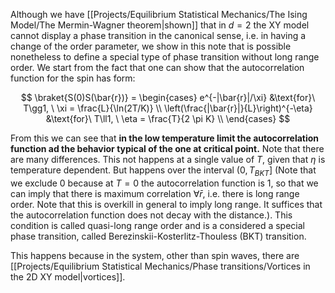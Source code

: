 Although we have [[Projects/Equilibrium Statistical Mechanics/The Ising Model/The Mermin-Wagner theorem|shown]] that in $d=2$ the XY model cannot display a phase transition in the canonical sense, i.e. in having a change of the order parameter, we show in this note that is possible nonetheless to define a special type of phase transition without long range order.
We start from the fact that one can show that the autocorrelation function for the spin has form:

$$
\braket{S(0)S(\bar{r})} = 
\begin{cases}
e^{-|\bar{r}|/\xi} &\text{for}\ T\gg1, \ \xi = \frac{L}{\ln(2T/K)} \\
\left(\frac{|\bar{r}|}{L}\right)^{-\eta} &\text{for}\ T\ll1, \ \eta = \frac{T}{2 \pi K} \\
\end{cases}
$$

From this we can see that **in the low temperature limit the autocorrelation function ad the behavior typical of the one at critical point.**
Note that there are many differences. This not happens at a single value of $T$, given that $\eta$ is temperature dependent.
But happens over the interval $(0, T_{BKT}]$ (Note that we exclude 0 because at $T=0$ the autocorrelation function is 1, so that we can imply that there is maximum correlation $\forall\bar{r}$, i.e. there is long range order. Note that this is overkill in general to imply long range. It suffices that the autocorrelation function does not decay with the distance.).
This condition is called quasi-long range order and is a considered a special phase transition, called Berezinskii-Kosterlitz-Thouless (BKT) transition.

This happens because in the system, other than spin waves, there are [[Projects/Equilibrium Statistical Mechanics/Phase transitions/Vortices in the 2D XY model|vortices]].
